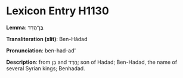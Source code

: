 # Lexicon Entry H1130

**Lemma**: בֶּן־הֲדַד

**Transliteration (xlit)**: Ben-Hădad

**Pronunciation**: ben-had-ad'

**Description**:
from בֵּן and הֲדַד; son of Hadad; Ben-Hadad, the name of several Syrian kings; Benhadad.
